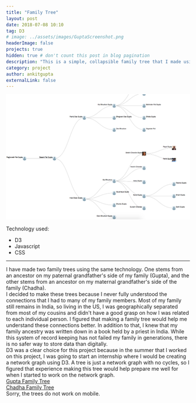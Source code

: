 ```yaml
---
title: "Family Tree"
layout: post
date: 2018-07-08 10:10
tag: D3
# image: ../assets/images/GuptaScreenshot.png
headerImage: false
projects: true
hidden: true # don't count this post in blog pagination
description: "This is a simple, collapsible family tree that I made using D3"
category: project
author: ankitgupta
externalLink: false
---
```


![Screenshot](../assets/images/GuptaScreenshot.png)

<!-- Example of project - Collapsable Family Tree - [Demo](http://ankit.tech/gupta-family-tree/d3.html).

--- -->

Technology used:

- D3
- Javascript
- CSS

---
I have made two family trees using the same technology. One stems from an ancestor on my paternal grandfather's side of my family (Gupta), and the other stems from an ancestor on my maternal grandfather's side of the family (Chadha).<br/>
I decided to make these trees because I never fully understood the connections that I had to many of my family members. Most of my family still remains in India, so living in the US, I was geographically separated from most of my cousins and didn't have a good grasp on how I was related to each individual person. I figured that making a family tree would help me understand these connections better. In addition to that, I knew that my family ancestry was written down in a book held by a priest in India. While this system of record keeping has not failed my family in generations, there is no safer way to store data than digitally.<br/>
D3 was a clear choice for this project because in the summer that I worked on this project, I was going to start an internship where I would be creating a network graph using D3. A tree is just a network graph with no cycles, so I figured that experience making this tree would help prepare me well for when I started to work on the network graph.<br/>
[Gupta Family Tree](../project-demos/gupta-family-tree/d3.html)<br/>
[Chadha Family Tree](../project-demos/chadha-family-tree/d3.html)<br/>
Sorry, the trees do not work on mobile.
